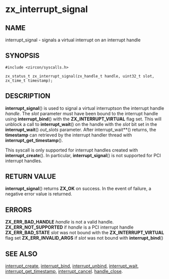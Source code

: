 # zx_interrupt_signal

## NAME

interrupt_signal - signals a virtual interrupt on an interrupt handle

## SYNOPSIS

```
#include <zircon/syscalls.h>

zx_status_t zx_interrupt_signal(zx_handle_t handle, uint32_t slot, zx_time_t timestamp);
```

## DESCRIPTION

**interrupt_signal**() is used to signal a virtual interruptson the interrupt handle *handle*.
The *slot* parameter must have been bound to the interrupt handle using **interrupt_bind**()
with the **ZX_INTERRUPT_VIRTUAL** flag set. This will unblock a call to **interrupt_wait**()
on the handle with the *slot* bit set in the **interrupt_wait**() *out_slots* parameter.
After interrupt_wait**() returns, the **timestamp** can retrieved by the interrupt handler thread
with **interrupt_get_timestamp**().

This syscall is only supported for interrupt handles created with **interrupt_create**().
In particular, **interrupt_signal**() is not supported for PCI interrupt handles.

## RETURN VALUE

**interrupt_signal**() returns **ZX_OK** on success. In the event
of failure, a negative error value is returned.

## ERRORS

**ZX_ERR_BAD_HANDLE**  *handle* is not a valid handle.
**ZX_ERR_NOT_SUPPORTED** if *handle* is a PCI interrupt handle
**ZX_ERR_BAD_STATE**  *slot* was not bound with the **ZX_INTERRUPT_VIRTUAL** flag set
**ZX_ERR_INVALID_ARGS** if *slot* was not bound with **interrupt_bind**()

## SEE ALSO

[interrupt_create](interrupt_create.md),
[interrupt_bind](interrupt_bind.md),
[interrupt_unbind](interrupt_unbind.md),
[interrupt_wait](interrupt_wait.md),
[interrupt_get_timestamp](interrupt_get_timestamp.md),
[interrupt_cancel](interrupt_cancel.md).
[handle_close](handle_close.md).
